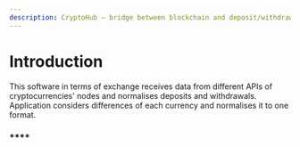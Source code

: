 ```yaml
---
description: CryptoHub — bridge between blockchain and deposit/withdraw service in Midex
---
```


# Introduction

This software in terms of exchange receives data from different APIs of cryptocurrencies' nodes and normalises deposits and withdrawals. Application considers differences of each currency and normalises it to one format.

### \*\*\*\*

###  

